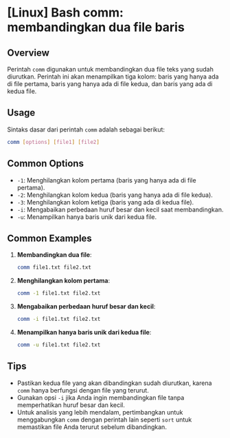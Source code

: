 # [Linux] Bash comm: membandingkan dua file baris

## Overview
Perintah `comm` digunakan untuk membandingkan dua file teks yang sudah diurutkan. Perintah ini akan menampilkan tiga kolom: baris yang hanya ada di file pertama, baris yang hanya ada di file kedua, dan baris yang ada di kedua file.

## Usage
Sintaks dasar dari perintah `comm` adalah sebagai berikut:

```bash
comm [options] [file1] [file2]
```

## Common Options
- `-1`: Menghilangkan kolom pertama (baris yang hanya ada di file pertama).
- `-2`: Menghilangkan kolom kedua (baris yang hanya ada di file kedua).
- `-3`: Menghilangkan kolom ketiga (baris yang ada di kedua file).
- `-i`: Mengabaikan perbedaan huruf besar dan kecil saat membandingkan.
- `-u`: Menampilkan hanya baris unik dari kedua file.

## Common Examples

1. **Membandingkan dua file**:
   ```bash
   comm file1.txt file2.txt
   ```

2. **Menghilangkan kolom pertama**:
   ```bash
   comm -1 file1.txt file2.txt
   ```

3. **Mengabaikan perbedaan huruf besar dan kecil**:
   ```bash
   comm -i file1.txt file2.txt
   ```

4. **Menampilkan hanya baris unik dari kedua file**:
   ```bash
   comm -u file1.txt file2.txt
   ```

## Tips
- Pastikan kedua file yang akan dibandingkan sudah diurutkan, karena `comm` hanya berfungsi dengan file yang terurut.
- Gunakan opsi `-i` jika Anda ingin membandingkan file tanpa memperhatikan huruf besar dan kecil.
- Untuk analisis yang lebih mendalam, pertimbangkan untuk menggabungkan `comm` dengan perintah lain seperti `sort` untuk memastikan file Anda terurut sebelum dibandingkan.
